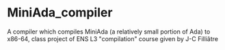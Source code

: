 # MiniAda_compiler
A compiler which compiles MiniAda (a relatively small portion of Ada) to x86-64, class project of ENS L3 "compilation" course given by J-C Filliâtre
